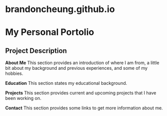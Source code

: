 # brandoncheung.github.io
# My Personal Portolio

## Project Description

**About Me**
This section provides an introduction of where I am from, a little bit about my background and previous experiences, and some of my hobbies.

**Education**
This section states my educational background.

**Projects**
This section provides current and upcoming projects that I have been working on.

**Contact**
This section provides some links to get more information about me.